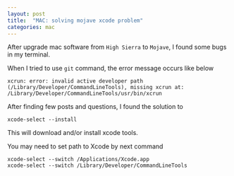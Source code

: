 ```yaml
---
layout: post
title:  "MAC: solving mojave xcode problem"
categories: mac
---
```



After upgrade mac software from `High Sierra` to `Mojave`, I found some bugs in my terminal.

When I tried to use `git` command, the error message occurs like below

```
xcrun: error: invalid active developer path (/Library/Developer/CommandLineTools), missing xcrun at: /Library/Developer/CommandLineTools/usr/bin/xcrun
```

After finding few posts and questions, I found the solution to

```
xcode-select --install
```

This will download and/or install xcode tools.

You may need to set path to Xcode by next command

```
xcode-select --switch /Applications/Xcode.app
xcode-select --switch /Library/Developer/CommandLineTools
```
